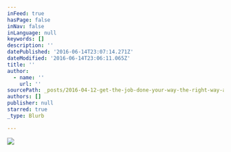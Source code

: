 ```yaml
---
inFeed: true
hasPage: false
inNav: false
inLanguage: null
keywords: []
description: ''
datePublished: '2016-06-14T23:07:14.271Z'
dateModified: '2016-06-14T23:06:11.065Z'
title: ''
author:
  - name: ''
    url: ''
sourcePath: _posts/2016-04-12-get-the-job-done-your-way-the-right-way-and-on-time.md
authors: []
publisher: null
starred: true
_type: Blurb

---
```

![](https://the-grid-user-content.s3-us-west-2.amazonaws.com/24c51cf6-79cd-4fec-8e4b-7711a6fd7246.jpg)